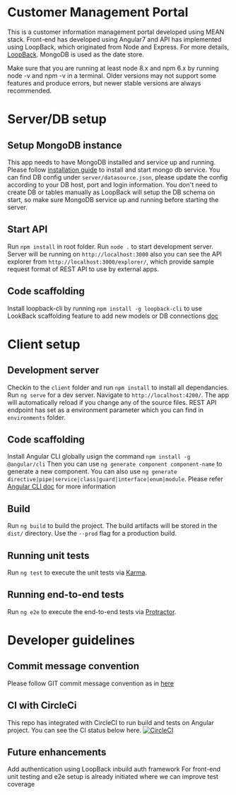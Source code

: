 # Customer Management Portal

This is a customer information management portal developed using MEAN stack.
Front-end has developed using Angular7 and API has implemented using LoopBack, which originated from Node and Express. For more details, [LoopBack](http://loopback.io).
MongoDB is used as the date store.

Make sure that you are running at least node 8.x and npm 6.x by running node -v and npm -v in a terminal. Older versions may not support some features and produce errors, but newer stable versions are always recommended.

# Server/DB setup

## Setup MongoDB instance

This app needs to have MongoDB installed and service up and running.
Please follow [installation guide](https://docs.mongodb.com/manual/administration/install-community/) to install and start mongo db service.
You can find DB config under `server/datasource.json`, please update the config according to your DB host, port and login information.
You don't need to create DB or tables manually as LoopBack will setup the DB schema on start, so make sure MongoDB service up and running before starting the server.

## Start API 

Run `npm install` in root folder.
Run `node .` to start development server.
Server will be running on `http://localhost:3000` also you can see the API explorer from `http://localhost:3000/explorer/`, which provide sample request format of REST API to use by external apps.

## Code scaffolding

Install loopback-cli by running `npm install -g loopback-cli` to use LookBack scaffolding feature to add new models or DB connections [doc](https://loopback.io/doc/en/lb3/Command-line-tools.html)

# Client setup

## Development server

Checkin to the `client` folder and run `npm install` to install all dependancies.
Run `ng serve` for a dev server. Navigate to `http://localhost:4200/`. The app will automatically reload if you change any of the source files. REST API endpoint has set as a environment parameter which you can find in `environments` folder.

## Code scaffolding

Install Angular CLI globally usign the command `npm install -g @angular/cli`
Then you can use `ng generate component component-name` to generate a new component. You can also use `ng generate directive|pipe|service|class|guard|interface|enum|module`. Please refer [Angular CLI doc](https://cli.angular.io/) for more information

## Build

Run `ng build` to build the project. The build artifacts will be stored in the `dist/` directory. Use the `--prod` flag for a production build.

## Running unit tests

Run `ng test` to execute the unit tests via [Karma](https://karma-runner.github.io).

## Running end-to-end tests

Run `ng e2e` to execute the end-to-end tests via [Protractor](http://www.protractortest.org/).

# Developer guidelines

## Commit message convention

Please follow GIT commit message convention as in [here](https://gist.github.com/stephenparish/9941e89d80e2bc58a153)

## CI with CircleCi

This repo has integrated with CircleCI to run build and tests on Angular project. You can see the CI status below here.
[![CircleCI](https://circleci.com/gh/ThilinaTCH/customer-management.svg?style=svg)](https://circleci.com/gh/ThilinaTCH/customer-management)

## Future enhancements

Add authentication using LoopBack inbuild auth framework
For front-end unit testing and e2e setup is already initiated where we can improve test coverage
